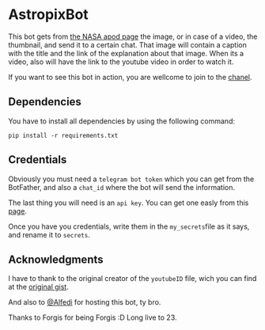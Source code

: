 # AstropixBot

This bot gets from [the NASA apod page](https://apod.nasa.gov/apod/astropix.html) the image, 
or in case of a video, the thumbnail, and send it to a certain chat.
That image will contain a caption with the title and the link of the explanation about that image. 
When its a video, also will have the link to the youtube video in order to watch it.

If you want to see this bot in action, you are wellcome to join to the [chanel](https://t.me/AstropixChanel).

## Dependencies

You have to install all dependencies by using the following command:

```pip install -r requirements.txt```

## Credentials

Obviously you must need a `telegram bot token` which you can get from the BotFather, and also a `chat_id` where the bot will send the information.

The last thing you will need is an `api key`. You can get one easly from this [page](https://api.nasa.gov/index.html#apply-for-an-api-key).

Once you have you credentials, write them in the `my_secrets`file as it says, and rename it to `secrets`.

## Acknowledgments

I have to thank to the original creator of the `youtubeID` file, wich you can find at the [original gist](https://gist.github.com/kmonsoor/2a1afba4ee127cce50a0).

And also to [@Alfedi](https://github.com/Alfedi) for hosting this bot, ty bro.

Thanks to Forgis for being Forgis :D Long live to 23.
